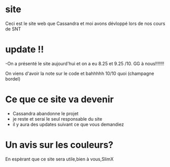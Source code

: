 # site

Ceci est le site web que Cassandra et moi avons dévloppé lors de nos cours de SNT

# update !!
-On a présenté le site aujourd'hui et on a eu 8.25 et 9.25 /10.
GG à nous!!!!!!!

On viens d'avoir la note sur le code et bahhhhh 10/10 quoi (champagne bordel)

# Ce que ce site va devenir

  - Cassandra abandonne le projet
  - je reste et serai le seul responsable du site
  - il y aura des updates suivant ce que vous demandiez

# Un avis sur les couleurs?

En espèrant que ce site sera utile,bien à vous,SlimX
